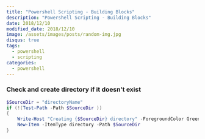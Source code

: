 ```yaml
---
title: "Powershell Scripting - Building Blocks"
description: "Powershell Scripting - Building Blocks"
date: 2018/12/10
modified_date: 2018/12/10
image: /assets/images/posts/random-img.jpg
disqus: true
tags:
  - powershell
  - scripting
categories:
  - powershell
---
```


### Check and create directory if it doesn't exist

```powershell
$SourceDir = "directoryName"
if (!(Test-Path -Path $SourceDir ))
{
    Write-Host "Creating {$SourceDir} directory" -ForegroundColor Green
    New-Item -ItemType directory -Path $SourceDir
}
```
